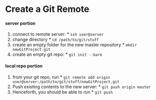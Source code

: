 <!-- permalink: e47322497df2316bddb7784f1014b367 DO NOT DELETE OR EDIT THIS LINE -->
# Create a Git Remote

#### server portion

1. connect to remote server:
                * `ssh user@server`
1. change directory
                * `cd /path/to/git/stuff`
1. create an empty folder for the new master repository
                * `mkdir newGitProject.git`
1. create an empty git repo:
                * `git init --bare`

#### local repo portion

1. from your git repo, run
                * `git remote add origin user@server:/path/to/git/stuff/newGitProject.git`
1. Push existing contents to the new server:
                * `git push origin master`
1. Henceforth, you should be able to run
                * `git push`
